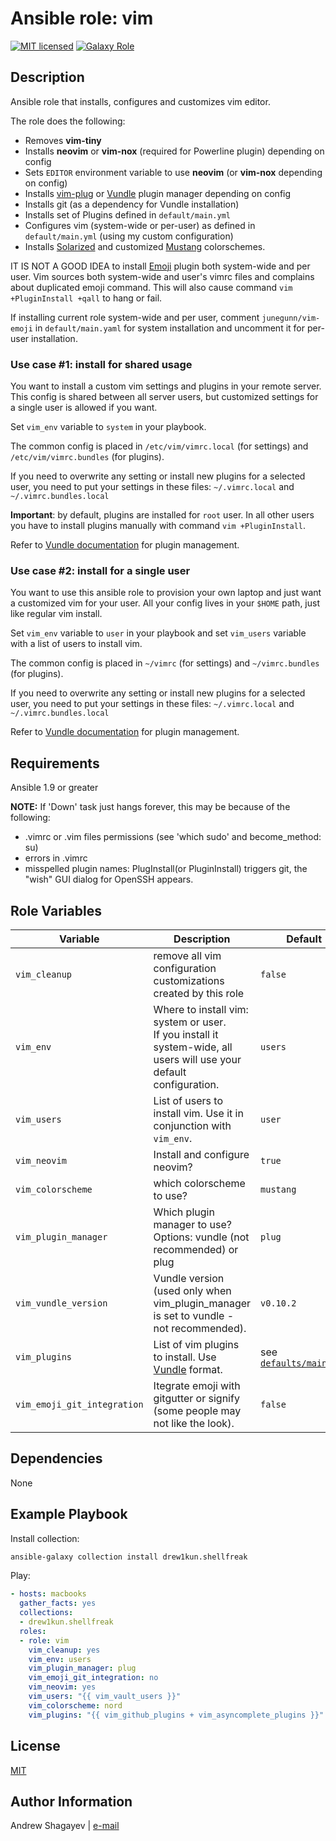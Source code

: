 # Ansible role: vim

[![MIT licensed][mit-badge]][mit-link]
[![Galaxy Role][collection-badge]][galaxy-link]

Description
----

Ansible role that installs, configures and customizes vim editor.

The role does the following:

 - Removes **vim-tiny**
 - Installs **neovim** or **vim-nox** (required for Powerline plugin) depending on config
 - Sets `EDITOR` environment variable to use **neovim** (or **vim-nox** depending on config)
 - Installs [vim-plug][vim-plug-link] or [Vundle][vundle-link] plugin manager depending on config
 - Installs git (as a dependency for Vundle installation)
 - Installs set of Plugins defined in `default/main.yml`
 - Configures vim (system-wide or per-user) as defined in `default/main.yml` (using my custom configuration)
 - Installs [Solarized][solarized-link] and
   customized [Mustang][mustang-link] colorschemes.

IT IS NOT A GOOD IDEA to install [Emoji][emoji-link] plugin both system-wide and per user.
Vim sources both system-wide and user's vimrc files and complains about duplicated emoji command.
This will also cause command `vim +PluginInstall +qall` to hang or fail.

If installing current role system-wide and per user, comment `junegunn/vim-emoji` in `default/main.yaml` for system
installation and uncomment it for per-user installation.

### Use case #1: install for shared usage

  You want to install a custom vim settings and plugins in your remote server. This config is shared between all server
  users, but customized settings for a single user is allowed if you want.

  Set `vim_env` variable to `system` in your playbook.

  The common config is placed in `/etc/vim/vimrc.local` (for settings) and `/etc/vim/vimrc.bundles` (for plugins).

  If you need to overwrite any setting or install new plugins for a selected user, you need to put your settings in
  these files: `~/.vimrc.local` and `~/.vimrc.bundles.local`

  **Important**: by default, plugins are installed for `root` user. In all other users you have to install plugins
  manually with command `vim +PluginInstall`.

  Refer to [Vundle documentation][vundle-link] for plugin management.


### Use case #2: install for a single user

  You want to use this ansible role to provision your own laptop and just want a customized vim for your user.
  All your config lives in your `$HOME` path, just like regular vim install.

  Set `vim_env` variable to `user` in your playbook and set `vim_users` variable with a list of users to install vim.

  The common config is placed in `~/vimrc` (for settings) and `~/vimrc.bundles` (for plugins).

  If you need to overwrite any setting or install new plugins for a selected user, you need to put your settings in these files: `~/.vimrc.local` and `~/.vimrc.bundles.local`

  Refer to [Vundle documentation][vundle-link] for plugin management.

Requirements
----
Ansible  1.9 or greater

**NOTE:** If 'Down' task just hangs forever, this may be because of the following:
 - .vimrc or .vim files permissions (see 'which sudo' and become_method: su)
 - errors in .vimrc
 - misspelled plugin names: PlugInstall(or PluginInstall) triggers git, the "wish" GUI dialog for OpenSSH appears.

Role Variables
----
| Variable | Description | Default |
|----------|-------------|---------|
| `vim_cleanup` | remove all vim configuration customizations created by this role | `false` |
| `vim_env` | Where to install vim: system or user.<br/> If you install it system-wide, all users will use your default configuration. | `users` |
| `vim_users` | List of users to install vim. Use it in conjunction with `vim_env`. | `user` |
| `vim_neovim` | Install and configure neovim? | `true` |
| `vim_colorscheme` | which colorscheme to use? | `mustang` |
| `vim_plugin_manager` | Which plugin manager to use? Options: vundle (not recommended) or plug | `plug` |
| `vim_vundle_version` | Vundle version (used only when vim_plugin_manager is set to vundle - not recommended). | `v0.10.2` |
| `vim_plugins` | List of vim plugins to install. Use [Vundle](https://github.com/gmarik/Vundle.vim) format. | see [`defaults/main.yml`](defaults/main.yml#L23) |
| `vim_emoji_git_integration` | Itegrate emoji with gitgutter or signify (some people may not like the look). | `false` |

Dependencies
----

None


Example Playbook
----
Install collection:

```bash
ansible-galaxy collection install drew1kun.shellfreak
```

Play:

```yaml
- hosts: macbooks
  gather_facts: yes
  collections:
  - drew1kun.shellfreak
  roles:
  - role: vim
    vim_cleanup: yes
    vim_env: users
    vim_plugin_manager: plug
    vim_emoji_git_integration: no
    vim_neovim: yes
    vim_users: "{{ vim_vault_users }}"
    vim_colorscheme: nord
    vim_plugins: "{{ vim_github_plugins + vim_asyncomplete_plugins }}"
```

License
----

[MIT][mit-link]

Author Information
----

Andrew Shagayev | [e-mail](mailto:drewshg@gmail.com)

[collection-badge]:https://img.shields.io/badge/collection-drew1kun.shellfreak-green.svg

[galaxy-link]:https://galaxy.ansible.com/drew1kun/shellfreak/

[mit-badge]:https://img.shields.io/badge/license-MIT-blue.svg

[mit-link]:https://raw.githubusercontent.com/drew1kun/ansible-collection-shellfreak/main/LICENSE

[vim-plug-link]:https://github.com/junegunn/vim-plug

[vundle-link]:https://github.com/VundleVim/Vundle.vim

[solarized-link]:https://github.com/altercation/vim-colors-solarized#important-note-for-terminal-users

[mustang-link]:https://hcalves.deviantart.com/art/Mustang-Vim-Colorscheme-98974484

[emoji-link]:https://github.com/junegunn/vim-emoji